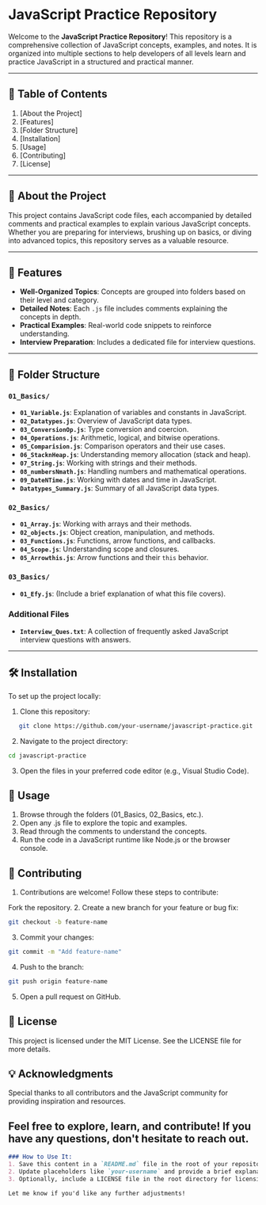 # JavaScript Practice Repository

Welcome to the **JavaScript Practice Repository**! This repository is a comprehensive collection of JavaScript concepts, examples, and notes. It is organized into multiple sections to help developers of all levels learn and practice JavaScript in a structured and practical manner.

---

## 📑 Table of Contents

1. [About the Project]
2. [Features]
3. [Folder Structure]
4. [Installation]
5. [Usage]
6. [Contributing]
7. [License]

---

## 📖 About the Project

This project contains JavaScript code files, each accompanied by detailed comments and practical examples to explain various JavaScript concepts. Whether you are preparing for interviews, brushing up on basics, or diving into advanced topics, this repository serves as a valuable resource.

---

## 🌟 Features

- **Well-Organized Topics**: Concepts are grouped into folders based on their level and category.
- **Detailed Notes**: Each `.js` file includes comments explaining the concepts in depth.
- **Practical Examples**: Real-world code snippets to reinforce understanding.
- **Interview Preparation**: Includes a dedicated file for interview questions.

---

## 📂 Folder Structure

### `01_Basics/`
- **`01_Variable.js`**: Explanation of variables and constants in JavaScript.
- **`02_Datatypes.js`**: Overview of JavaScript data types.
- **`03_ConversionOp.js`**: Type conversion and coercion.
- **`04_Operations.js`**: Arithmetic, logical, and bitwise operations.
- **`05_Comparision.js`**: Comparison operators and their use cases.
- **`06_StacknHeap.js`**: Understanding memory allocation (stack and heap).
- **`07_String.js`**: Working with strings and their methods.
- **`08_numbersNmath.js`**: Handling numbers and mathematical operations.
- **`09_DateNTime.js`**: Working with dates and time in JavaScript.
- **`Datatypes_Summary.js`**: Summary of all JavaScript data types.

### `02_Basics/`
- **`01_Array.js`**: Working with arrays and their methods.
- **`02_objects.js`**: Object creation, manipulation, and methods.
- **`03_Functions.js`**: Functions, arrow functions, and callbacks.
- **`04_Scope.js`**: Understanding scope and closures.
- **`05_Arrowthis.js`**: Arrow functions and their `this` behavior.

### `03_Basics/`
- **`01_Efy.js`**: (Include a brief explanation of what this file covers).

### Additional Files
- **`Interview_Ques.txt`**: A collection of frequently asked JavaScript interview questions with answers.

---

## 🛠️ Installation

To set up the project locally:

1. Clone this repository:
```bash
   git clone https://github.com/your-username/javascript-practice.git
```

2. Navigate to the project directory:
```bash
cd javascript-practice
```
3. Open the files in your preferred code editor (e.g., Visual Studio Code).

## 🚀 Usage
1. Browse through the folders (01_Basics, 02_Basics, etc.).
2. Open any .js file to explore the topic and examples.
3. Read through the comments to understand the concepts.
4. Run the code in a JavaScript runtime like Node.js or the browser console.

## 🤝 Contributing
1. Contributions are welcome! Follow these steps to contribute:

Fork the repository.
2. Create a new branch for your feature or bug fix:
```bash
git checkout -b feature-name
```
3. Commit your changes:
```bash
git commit -m "Add feature-name"
```
4. Push to the branch:
```bash
git push origin feature-name
```
5. Open a pull request on GitHub.

## 📝 License
This project is licensed under the MIT License. See the LICENSE file for more details.

## 💡 Acknowledgments
Special thanks to all contributors and the JavaScript community for providing inspiration and resources.

## Feel free to explore, learn, and contribute! If you have any questions, don't hesitate to reach out.
```markdown
### How to Use It:
1. Save this content in a `README.md` file in the root of your repository.
2. Update placeholders like `your-username` and provide a brief explanation for the file `01_Efy.js` in the `03_Basics/` folder.
3. Optionally, include a LICENSE file in the root directory for licensing details.

Let me know if you'd like any further adjustments!
```
